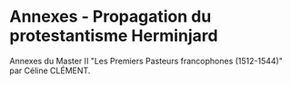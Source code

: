 # Annexes - Propagation du protestantisme Herminjard
Annexes du Master II "Les Premiers Pasteurs francophones (1512-1544)" par Céline CLÉMENT.

